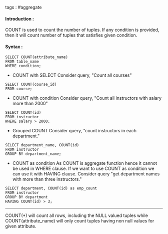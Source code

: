 tags : #aggregate 

#### Introduction :

COUNT is used to count the number of tuples. If any condition is provided, then it will count number of tuples that satisfies given condition. 

#### Syntax : 

```
SELECT COUNT(attribute_name)
FROM table_name
WHERE condition;
```

- COUNT with SELECT
	Consider query, "Count all courses"

```
SELECT COUNT(course_id)
FROM course;
```

- COUNT with condition 
	Consider query, "Count all instructors with salary more than 2000"


```
SELECT COUNT(id)
FROM instructor
WHERE salary > 2000;
```

- Grouped COUNT 
	Consider query, "count instructors in each department."

```
SELECT department_name, COUNT(id)
FROM instructor
GROUP BY department_name;
```


- COUNT as condition 
	As COUNT is aggregate function hence it cannot be used in WHERE clause. If we want to use COUNT as condition we can use it with HAVING clause.
	Consider query "get department names with more than three instructors."

```
SELECT department, COUNT(id) as emp_count
FROM instructor
GROUP BY department
HAVING COUNT(id) > 3;
```



---

COUNT(\*) will count all rows, including the NULL valued tuples while COUNT(attribute_name) will only count tuples having non null values for given attribute.


